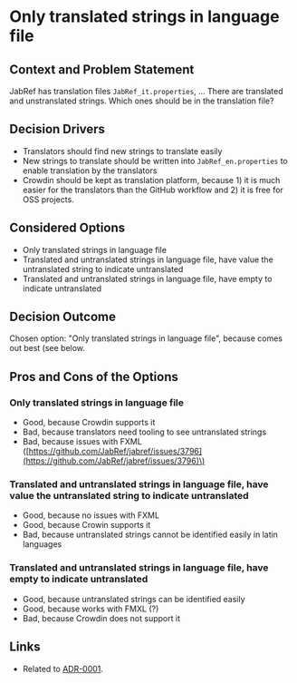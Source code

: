 # Only translated strings in language file

## Context and Problem Statement

JabRef has translation files `JabRef_it.properties`, ... There are translated and unstranslated strings. Which ones should be in the translation file?

## Decision Drivers

* Translators should find new strings to translate easily
* New strings to translate should be written into `JabRef_en.properties` to enable translation by the translators
* Crowdin should be kept as translation platform, because 1\) it is much easier for the translators than the GitHub workflow and 2\) it is free for OSS projects.

## Considered Options

* Only translated strings in language file
* Translated and untranslated strings in language file, have value the untranslated string to indicate untranslated
* Translated and untranslated strings in language file, have empty to indicate untranslated

## Decision Outcome

Chosen option: "Only translated strings in language file", because comes out best \(see below.

## Pros and Cons of the Options

### Only translated strings in language file

* Good, because Crowdin supports it
* Bad, because translators need tooling to see untranslated strings
* Bad, because issues with FXML \([https://github.com/JabRef/jabref/issues/3796](https://github.com/JabRef/jabref/issues/3796)\)

### Translated and untranslated strings in language file, have value the untranslated string to indicate untranslated

* Good, because no issues with FXML
* Good, because Crowin supports it
* Bad, because untranslated strings cannot be identified easily in latin languages

### Translated and untranslated strings in language file, have empty to indicate untranslated

* Good, because untranslated strings can be identified easily
* Good, because works with FMXL \(?\)
* Bad, because Crowdin does not support it

## Links

* Related to [ADR-0001](0001-use-crowdin-for-translations.md).

